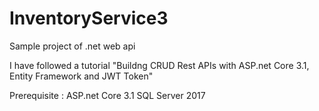 # InventoryService3
Sample project of .net web api

I have followed a tutorial "Buildng CRUD Rest APIs with ASP.net Core 3.1, Entity Framework and JWT Token"

Prerequisite :
ASP.net Core 3.1
SQL Server 2017
